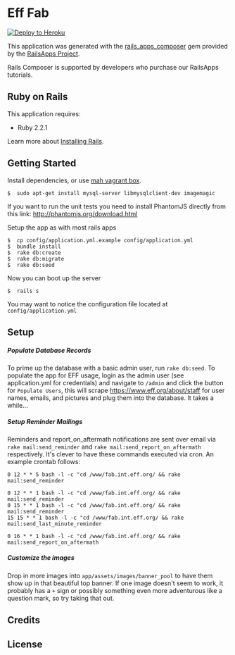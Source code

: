 Eff Fab
================

[![Deploy to Heroku](https://www.herokucdn.com/deploy/button.png)](https://heroku.com/deploy)

This application was generated with the [rails_apps_composer](https://github.com/RailsApps/rails_apps_composer) gem
provided by the [RailsApps Project](https://railsapps.github.io/).

Rails Composer is supported by developers who purchase our RailsApps tutorials.

Ruby on Rails
-------------

This application requires:

- Ruby 2.2.1

Learn more about [Installing Rails](https://railsapps.github.io/installing-rails.html).

Getting Started
---------------

Install dependencies, or use [mah vagrant box](https://github.com/TheNotary/ruby_vagrant_box).

```
$  sudo apt-get install mysql-server libmysqlclient-dev imagemagic
```

If you want to run the unit tests you need to install PhantomJS directly from this link:
http://phantomjs.org/download.html

Setup the app as with most rails apps
```
$  cp config/application.yml.example config/application.yml
$  bundle install
$  rake db:create
$  rake db:migrate
$  rake db:seed
```

Now you can boot up the server
```
$  rails s
```

You may want to notice the configuration file located at `config/application.yml`

Setup
-----

##### Populate Database Records
To prime up the database with a basic admin user, run `rake db:seed`.  To populate the app for EFF usage, login as the admin user (see application.yml for credentials) and navigate to `/admin` and click the button for `Populate Users`, this will scrape https://www.eff.org/about/staff for user names, emails, and pictures and plug them into the database.  It takes a while...

##### Setup Reminder Mailings
Reminders and report_on_aftermath notifications are sent over email via `rake mail:send_reminder` and `rake mail:send_report_on_aftermath` respectively.  It's clever to have these commands executed via cron.  An example crontab follows:

```
0 12 * * 5 bash -l -c "cd /www/fab.int.eff.org/ && rake mail:send_reminder

0 12 * * 1 bash -l -c "cd /www/fab.int.eff.org/ && rake mail:send_reminder
0 15 * * 1 bash -l -c "cd /www/fab.int.eff.org/ && rake mail:send_reminder
15 15 * * 1 bash -l -c "cd /www/fab.int.eff.org/ && rake mail:send_last_minute_reminder

0 16 * * 1 bash -l -c "cd /www/fab.int.eff.org/ && rake mail:send_report_on_aftermath
```

##### Customize the images

Drop in more images into `app/assets/images/banner_pool` to have them show up in that beautiful top banner.  If one image doesn't seem to work, it probably has a `+` sign or possibly something even more adventurous like a question mark, so try taking that out.  


Credits
-------

License
-------
